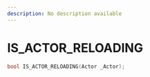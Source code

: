 ```yaml
---
description: No description available 
---
```


# IS_ACTOR_RELOADING

```cpp
bool IS_ACTOR_RELOADING(Actor _Actor);
```